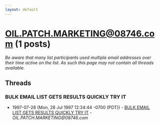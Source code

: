 ```yaml
---
layout: default
---
```


# OIL.PATCH.MARKETING@08746.com (1 posts)

_Be aware that many list participants used multiple email addresses over their time active on the list. As such this page may not contain all threads available._

## Threads

### BULK EMAIL LIST GETS RESULTS QUICKLY TRY IT
+ 1997-07-28 (Mon, 28 Jul 1997 12:34:44 -0700 (PDT)) - [BULK EMAIL LIST GETS RESULTS QUICKLY TRY IT](/archive/1997/07/b3f26e691108c4938569aabdca69be76beb621f8fe87ef85a915f2472bef6e47) - _OIL.PATCH.MARKETING@08746.com_

